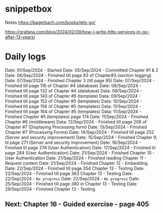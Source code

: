 # snippetbox


Notes
https://bagerbach.com/books/lets-go/


https://grafana.com/blog/2024/02/09/how-i-write-http-services-in-go-after-13-years/




# Daily logs
Date: 01/Sep/2024 - Started 
Date: 05/Sep/2024 - Committed Chapter #1 & 2
Date: 06/Sep/2024 - Finished till page 83 of Chapter#3 (section logging)
Date: 07/Sep/2024 - Finished Chapter 3 (till page 95)
Date: 07/Sep/2024 - Finished till page 116 of Chapter #4 (database)
Date: 08/Sep/2024 - Finished till page 132 of Chapter #4 (database)
Data: 09/Sep/2024 - Finished till page 143 of Chapter #5 (template)
Data: 09/Sep/2024 - Finished till page 152 of Chapter #5 (templates)
Data: 10/Sep/2024 - Finished till page 156 of Chapter #5 (templates)
Data: 11/Sep/2024 - Finished till page 164 of Chapter #5 (templates)
Data: 11/Sep/2024 - Finished Chapter #5 (templates) page 174
Date: 11/Sep/2024 - Finished Chapter #6 (middleware) 
Data: 12/Sep/2024 - Finished till page 208 of Chapter #7 (Displaying Processing form) 
Date: 13/Sep/2024 - Finished Chapter #7 (Processing Forms) 
Date: 14/Sep/2024 - Finished till page 252 (Server and security improvement)
Date: 15/Sep/2024 - Finished Chapter 9, til page 271 (Server and security improvement)
Date: 16/Sep/2024 - Finished til page 276 (User Authentication)
Date: 17/Sep/2024 - Finished til page 284 (User Authentication)
Date: 21/Sep/2024 - Finished Chapter 10 -  User Authentication
Date: 21/Sep/2024 - Finished reading Chapter 11 -  Request context
Date: 21/Sep/2024 - Finished Chapter 12 -  Embedding
Date: 22/Sep/2024 - Finished till page 354 Chapter 13  - Testing
Date: 22/Sep/2024 - Finished till page 363 Chapter 13  - Testing
Date: 22/Sep/2024 - `No progress`
Date: 22/Sep/2024 - `No progress`
Date: 25/Sep/2024 - Finished till page 380 in Chapter 13  - Testing
Date: 29/Sep/2024 - Finished Chapter 13  - Testing
## Next: Chapter 16 -  Guided exercise  - page 405